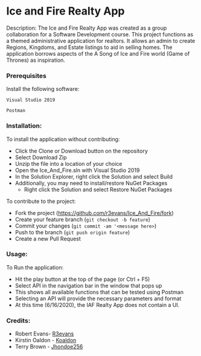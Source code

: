 # Ice and Fire Realty App

Description: The Ice and Fire Realty App was created as a group collaboration for a Software Development course. This project functions as a themed administrative application for realtors. It allows an admin to create Regions, Kingdoms, and Estate listings to aid in selling homes. The application borrows aspects of the A Song of Ice and Fire world (Game of Thrones) as inspiration.


### Prerequisites
Install the following software:
```
Visual Studio 2019
```
```
Postman
```

### Installation: 

To install the application without contributing:
* Click the Clone or Download button on the repository
* Select Download Zip
* Unzip the file into a location of your choice
* Open the Ice_And_Fire.sln with Visual Studio 2019
* In the Solution Explorer, right click the Solution and select Build
* Additionally, you may need to install/restore NuGet Packages
   * Right click the Solution and select Restore NuGet Packages 
    
To contribute to the project:
* Fork the project (<https://github.com/r3evans/Ice_And_Fire/fork>)
* Create your feature branch (`git checkout -b feature`)
* Commit your changes (`git commit -am '<message here>`)
* Push to the branch (`git push origin feature`)
* Create a new Pull Request

### Usage:

To Run the application:
* Hit the play button at the top of the page (or Ctrl + F5)
* Select API in the navigation bar in the window that pops up
* This shows all available functions that can be tested using Postman
* Selecting an API will provide the necessary parameters and format
* At this time (6/16/2020), the IAF Realty App does not contain a UI.

### Credits: 

* Robert Evans- [R3evans](https://github.com/r3evans)
* Kirstin Oaldon - [Koaldon](https://github.com/koaldon)
* Terry Brown - [Jhondoe256](https://github.com/jhondoe256)
